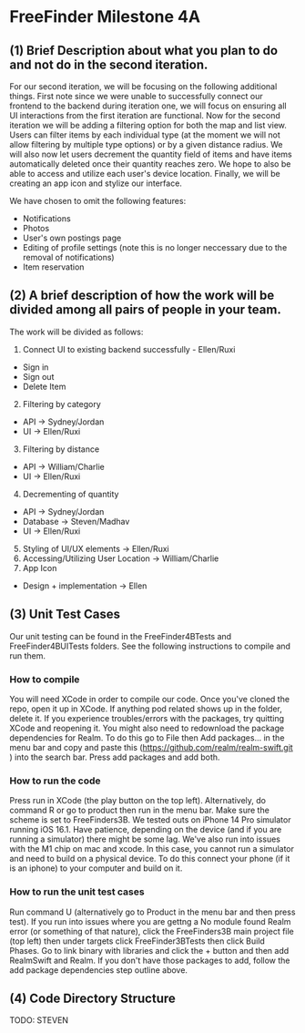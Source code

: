 # FreeFinder Milestone 4A

## (1) Brief Description about what you plan to do and not do in the second iteration. 
For our second iteration, we will be focusing on the following additional things. First note since we were unable to successfully connect our frontend to the backend during iteration one, we will focus on ensuring all UI interactions from the first iteration are functional. Now for the second iteration we will be adding a filtering option for both the map and list view. Users can filter items by each individual type (at the moment we will not allow filtering by multiple type options) or by a given distance radius. We will also now let users decrement the quantity field of items and have items automatically deleted once their quantity reaches zero. We hope to also be able to access and utilize each user's device location. Finally, we will be creating an app icon and stylize our interface. 

We have chosen to omit the following features:
- Notifications
- Photos 
- User's own postings page
- Editing of profile settings (note this is no longer neccessary due to the removal of notifications)
- Item reservation


## (2) A brief description of how the work will be divided among all pairs of people in your team. 
The work will be divided as follows: 
1. Connect UI to existing backend successfully - Ellen/Ruxi
- Sign in
- Sign out
- Delete Item
2. Filtering by category  
- API -> Sydney/Jordan
- UI -> Ellen/Ruxi
3. Filtering by distance 
- API -> William/Charlie
- UI -> Ellen/Ruxi
4. Decrementing of quantity
- API -> Sydney/Jordan
- Database -> Steven/Madhav
- UI -> Ellen/Ruxi
5. Styling of UI/UX elements -> Ellen/Ruxi
6. Accessing/Utilizing User Location -> William/Charlie
7. App Icon
- Design + implementation -> Ellen

## (3) Unit Test Cases
Our unit testing can be found in the FreeFinder4BTests and FreeFinder4BUITests folders. See the following instructions to compile and run them. 

### How to compile
You will need XCode in order to compile our code. Once you've cloned the repo, open it up in XCode. If anything pod related shows up in the folder, delete it. 
If you experience troubles/errors with the packages, try quitting XCode and reopening it. You might also need to redownload the package dependencies for Realm. To do this go to File then Add packages... in the menu bar and copy and paste this (https://github.com/realm/realm-swift.git
) into the search bar. Press add packages and add both. 
### How to run the code
Press run in XCode (the play button on the top left). Alternatively, do command R or go to product then run in the menu bar. Make sure the scheme is set to FreeFinders3B. We tested outs on iPhone 14 Pro simulator running iOS 16.1. Have patience, depending on the device (and if you are running a simulator) there might be some lag. We've also run into issues with the M1 chip on mac and xcode. In this case, you cannot run a simulator and need to build on a physical device. To do this connect your phone (if it is an iphone) to your computer and build on it. 
### How to run the unit test cases
Run command U (alternatively go to Product in the menu bar and then press test). If you run into issues where you are gettng a No module found Realm error (or something of that nature), click the FreeFinders3B main project file (top left) then under targets click FreeFinder3BTests then click Build Phases. Go to link binary with libraries and click the + button and then add RealmSwift and Realm. If you don't have those packages to add, follow the add package dependencies step outline above. 

## (4) Code Directory Structure
TODO: STEVEN
